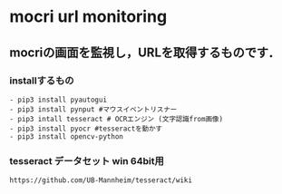 # mocri url monitoring
## mocriの画面を監視し，URLを取得するものです．

### installするもの
    - pip3 install pyautogui
    - pip3 install pynput #マウスイベントリスナー
    - pip3 intall tesseract # OCRエンジン (文字認識from画像)
    - pip3 install pyocr #tesseractを動かす
    - pip3 install opencv-python
### tesseract データセット win 64bit用
    https://github.com/UB-Mannheim/tesseract/wiki
